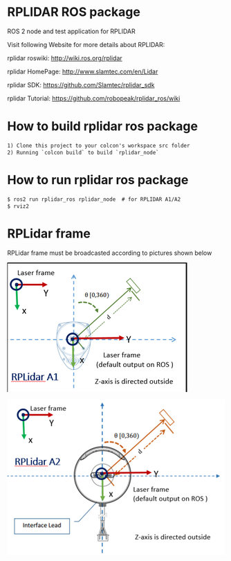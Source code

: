 RPLIDAR ROS package
=====================================================================

ROS 2 node and test application for RPLIDAR

Visit following Website for more details about RPLIDAR:

rplidar roswiki: http://wiki.ros.org/rplidar

rplidar HomePage:   http://www.slamtec.com/en/Lidar

rplidar SDK: https://github.com/Slamtec/rplidar_sdk

rplidar Tutorial:  https://github.com/robopeak/rplidar_ros/wiki

How to build rplidar ros package
=====================================================================
    1) Clone this project to your colcon's workspace src folder
    2) Running `colcon build` to build `rplidar_node`

How to run rplidar ros package
=====================================================================

```
$ ros2 run rplidar_ros rplidar_node  # for RPLIDAR A1/A2
$ rviz2
```

RPLidar frame
=====================================================================
RPLidar frame must be broadcasted according to pictures shown below

![](./rplidar_A1.png)

![](./rplidar_A2.png)

